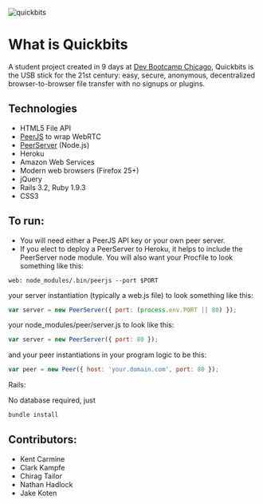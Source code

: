 ![quickbits](http://i.imgur.com/ulynnBc.png)

# What is Quickbits
A student project created in 9 days at [Dev Bootcamp Chicago](http://devbootcamp.com), Quickbits is the USB stick for the 21st century: easy, secure, anonymous, decentralized browser-to-browser file transfer with no signups or plugins.

## Technologies
- HTML5 File API
- [PeerJS](https://github.com/peers/peerjs/) to wrap WebRTC
- [PeerServer](https://github.com/peers/peerjs-server) (Node.js)
- Heroku
- Amazon Web Services
- Modern web browsers (Firefox 25+)
- jQuery
- Rails 3.2, Ruby 1.9.3
- CSS3

## To run:
- You will need either a PeerJS API key or your own peer server.
- If you elect to deploy a PeerServer to Heroku, it helps to include the
  PeerServer node module. You will also want your Procfile to look something like this:

```
web: node_modules/.bin/peerjs --port $PORT
```

your server instantiation (typically a web.js file) to look something like this:

```javascript
var server = new PeerServer({ port: (process.env.PORT || 80) });
```

your node_modules/peer/server.js to look like this:

```javascript
var server = new PeerServer({ port: 80 });
```

and your peer instantiations in your program logic to be this:
```javascript
var peer = new Peer({ host: 'your.domain.com', port: 80 });
```

Rails:

No database required, just
```ruby
bundle install
```

## Contributors:
- Kent Carmine
- Clark Kampfe
- Chirag Tailor
- Nathan Hadlock
- Jake Koten
